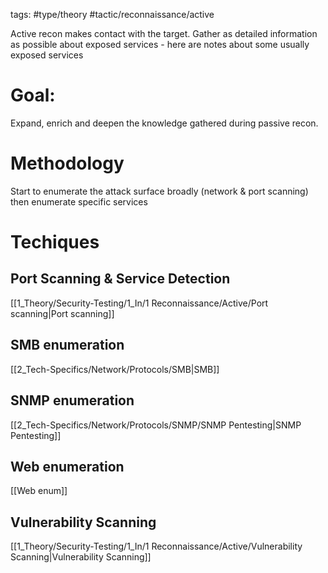 tags: #type/theory #tactic/reconnaissance/active 

Active recon makes contact with the target.
Gather as detailed information as possible about exposed services - here are notes about some usually exposed services
# Goal:
Expand, enrich and deepen the knowledge gathered during passive recon.

# Methodology
Start to enumerate the attack surface broadly  (network &  port scanning)
then enumerate specific services
# Techiques
## Port Scanning & Service Detection
[[1_Theory/Security-Testing/1_In/1 Reconnaissance/Active/Port scanning|Port scanning]]
## SMB enumeration
[[2_Tech-Specifics/Network/Protocols/SMB|SMB]]
## SNMP enumeration
[[2_Tech-Specifics/Network/Protocols/SNMP/SNMP Pentesting|SNMP Pentesting]]
## Web enumeration
[[Web enum]]
## Vulnerability Scanning
[[1_Theory/Security-Testing/1_In/1 Reconnaissance/Active/Vulnerability Scanning|Vulnerability Scanning]]












